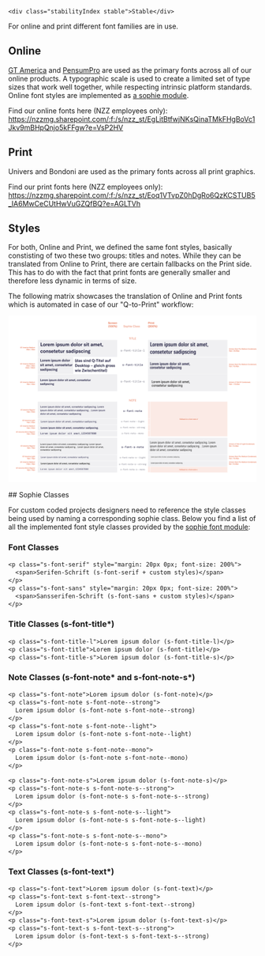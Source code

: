 ```html|span-1,no-source,plain
<div class="stabilityIndex stable">Stable</div>
```

For online and print different font families are in use.

## Online

[GT America](http://www.gt-america.com/) and [PensumPro](https://www.myfonts.com/fonts/typemates/pensum-pro/) are used as the primary fonts across all of our online products. A typographic scale is used to create a limited set of type sizes that work well together, while respecting intrinsic platform standards. Online font styles are implemented as [a sophie module](https://github.com/nzzdev/sophie-font).

Find our online fonts here (NZZ employees only): https://nzzmg.sharepoint.com/:f:/s/nzz_st/EgLitBtfwjNKsQinaTMkFHgBoVc1Jkv9mBHpQnjo5kFFgw?e=VsP2HV

## Print

Univers and Bondoni are used as the primary fonts across all print graphics.

Find our print fonts here (NZZ employees only): https://nzzmg.sharepoint.com/:f:/s/nzz_st/Eoq1VTvpZ0hDgRo6QzKCSTUB5_IA6MwCeCUtHwVuGZQfBQ?e=AGLTVh

## Styles

For both, Online and Print, we defined the same font styles, basically constisting of two these two groups: titles and notes.
While they can be translated from Online to Print, there are certain fallbacks on the Print side. This has to do with the fact that print fonts are generally smaller and therefore less dynamic in terms of size.

The following matrix showcases the translation of Online and Print fonts which is automated in case of our "Q-to-Print" workflow:

![Typography Raster](assets/typography/typoraster.png "Typography Raster")

## Sophie Classes

For custom coded projects designers need to reference the style classes being used by naming a corresponding sophie class. Below you find a list of all the implemented font style classes provided by the [sophie font module](https://github.com/nzzdev/sophie-font):

### Font Classes

```html|span-3
<p class="s-font-serif" style="margin: 20px 0px; font-size: 200%">
  <span>Serifen-Schrift (s-font-serif + custom styles)</span>
</p>
<p class="s-font-sans" style="margin: 20px 0px; font-size: 200%">
  <span>Sansserifen-Schrift (s-font-sans + custom styles)</span>
</p>
```

### Title Classes (s-font-title\*)

```html|span-3
<p class="s-font-title-l">Lorem ipsum dolor (s-font-title-l)</p>
<p class="s-font-title">Lorem ipsum dolor (s-font-title)</p>
<p class="s-font-title-s">Lorem ipsum dolor (s-font-title-s)</p>
```

### Note Classes (s-font-note\* and s-font-note-s\*)

```html|span-3
<p class="s-font-note">Lorem ipsum dolor (s-font-note)</p>
<p class="s-font-note s-font-note--strong">
  Lorem ipsum dolor (s-font-note s-font-note--strong)
</p>
<p class="s-font-note s-font-note--light">
  Lorem ipsum dolor (s-font-note s-font-note--light)
</p>
<p class="s-font-note s-font-note--mono">
  Lorem ipsum dolor (s-font-note s-font-note--mono)
</p>
```

```html|span-3
<p class="s-font-note-s">Lorem ipsum dolor (s-font-note-s)</p>
<p class="s-font-note-s s-font-note-s--strong">
  Lorem ipsum dolor (s-font-note-s s-font-note-s--strong)
</p>
<p class="s-font-note-s s-font-note-s--light">
  Lorem ipsum dolor (s-font-note-s s-font-note-s--light)
</p>
<p class="s-font-note-s s-font-note-s--mono">
  Lorem ipsum dolor (s-font-note-s s-font-note-s--mono)
</p>
```

### Text Classes (s-font-text\*)

```html|span-3
<p class="s-font-text">Lorem ipsum dolor (s-font-text)</p>
<p class="s-font-text s-font-text--strong">
  Lorem ipsum dolor (s-font-text s-font-text--strong)
</p>
<p class="s-font-text-s">Lorem ipsum dolor (s-font-text-s)</p>
<p class="s-font-text-s s-font-text-s--strong">
  Lorem ipsum dolor (s-font-text-s s-font-text-s--strong)
</p>
```

